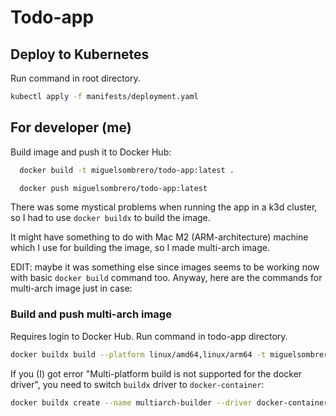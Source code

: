 # Todo-app

## Deploy to Kubernetes

Run command in root directory.

```bash
kubectl apply -f manifests/deployment.yaml
```

## For developer (me)

Build image and push it to Docker Hub:

```bash
  docker build -t miguelsombrero/todo-app:latest .
```

```bash
  docker push miguelsombrero/todo-app:latest
```

There was some mystical problems when running the app in a k3d cluster, so I had to use `docker buildx` to build the
image.

It might have something to do with Mac M2 (ARM-architecture) machine which I use for building the image, so I made
multi-arch image.

EDIT: maybe it was something else since images seems to be working now with basic `docker build` command too.
Anyway, here are the commands for multi-arch image just in case:

### Build and push multi-arch image

Requires login to Docker Hub. Run command in todo-app directory.

```bash
docker buildx build --platform linux/amd64,linux/arm64 -t miguelsombrero/todo-app:latest --push .
```

If you (I) got error "Multi-platform build is not supported for the docker driver", you need to switch `buildx` driver
to `docker-container`:

```bash
docker buildx create --name multiarch-builder --driver docker-container --use
```